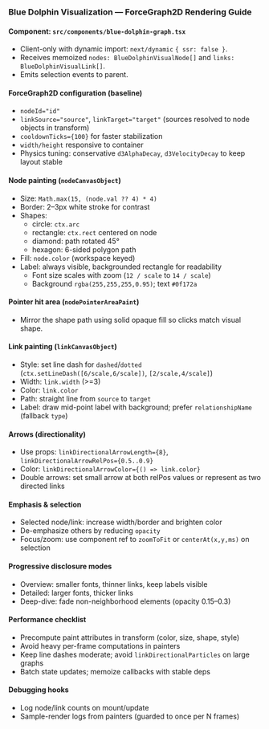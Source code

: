 ### Blue Dolphin Visualization — ForceGraph2D Rendering Guide

#### Component: `src/components/blue-dolphin-graph.tsx`
- Client-only with dynamic import: `next/dynamic` `{ ssr: false }`.
- Receives memoized `nodes: BlueDolphinVisualNode[]` and `links: BlueDolphinVisualLink[]`.
- Emits selection events to parent.

#### ForceGraph2D configuration (baseline)
- `nodeId="id"`
- `linkSource="source"`, `linkTarget="target"` (sources resolved to node objects in transform)
- `cooldownTicks={100}` for faster stabilization
- `width/height` responsive to container
- Physics tuning: conservative `d3AlphaDecay`, `d3VelocityDecay` to keep layout stable

#### Node painting (`nodeCanvasObject`)
- Size: `Math.max(15, (node.val ?? 4) * 4)`
- Border: 2–3px white stroke for contrast
- Shapes:
  - circle: `ctx.arc`
  - rectangle: `ctx.rect` centered on node
  - diamond: path rotated 45°
  - hexagon: 6-sided polygon path
- Fill: `node.color` (workspace keyed)
- Label: always visible, backgrounded rectangle for readability
  - Font size scales with zoom (`12 / scale` to `14 / scale`)
  - Background `rgba(255,255,255,0.95)`; text `#0f172a`

#### Pointer hit area (`nodePointerAreaPaint`)
- Mirror the shape path using solid opaque fill so clicks match visual shape.

#### Link painting (`linkCanvasObject`)
- Style: set line dash for `dashed`/`dotted` (`ctx.setLineDash([6/scale,6/scale])`, `[2/scale,4/scale]`)
- Width: `link.width` (>=3)
- Color: `link.color`
- Path: straight line from `source` to `target`
- Label: draw mid-point label with background; prefer `relationshipName` (fallback `type`)

#### Arrows (directionality)
- Use props: `linkDirectionalArrowLength={8}`, `linkDirectionalArrowRelPos={0.5..0.9}`
- Color: `linkDirectionalArrowColor={() => link.color}`
- Double arrows: set small arrow at both relPos values or represent as two directed links

#### Emphasis & selection
- Selected node/link: increase width/border and brighten color
- De-emphasize others by reducing `opacity`
- Focus/zoom: use component ref to `zoomToFit` or `centerAt(x,y,ms)` on selection

#### Progressive disclosure modes
- Overview: smaller fonts, thinner links, keep labels visible
- Detailed: larger fonts, thicker links
- Deep-dive: fade non-neighborhood elements (opacity 0.15–0.3)

#### Performance checklist
- Precompute paint attributes in transform (color, size, shape, style)
- Avoid heavy per-frame computations in painters
- Keep line dashes moderate; avoid `linkDirectionalParticles` on large graphs
- Batch state updates; memoize callbacks with stable deps

#### Debugging hooks
- Log node/link counts on mount/update
- Sample-render logs from painters (guarded to once per N frames)


